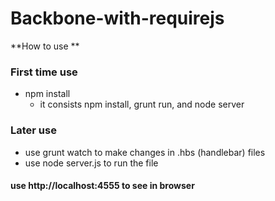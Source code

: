 # Backbone-with-requirejs

**How to use **

### First time use 
  * npm install 
    * it consists npm install, grunt run, and node server 
    
### Later use 
  * use grunt watch to make changes in .hbs (handlebar) files 
  * use node server.js to run the file 
  
#### use http://localhost:4555 to see in browser
    
